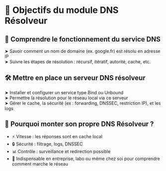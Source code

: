 # **🧠 Objectifs du module DNS Résolveur**

## 🧩 **Comprendre le fonctionnement du service DNS**  
➤ Savoir comment un nom de domaine (ex. google.fr) est résolu en adresse IP  
➤ Suivre les étapes de résolution : récursif, itératif, autorité, cache, etc.



## 🛠️ **Mettre en place un serveur DNS résolveur**  
➤ Installer et configurer un service type Bind ou Unbound  
➤ Permettre la résolution pour le réseau local via ce serveur  
➤ Gérer le cache, la sécurité (ex : forwarding, DNSSEC, restriction IP), et les logs



## **🔧 Pourquoi monter son propre DNS Résolveur ?**

- ⚡ Vitesse : les réponses sont en cache local
- 🔒 Sécurité : filtrage, logs, DNSSEC
- 📊 Contrôle : surveillance et redirection possible
- 🧰 Indispensable en entreprise, labo ou même chez soi pour comprendre comment marche le réseau


